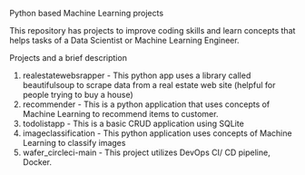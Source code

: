Python based Machine Learning projects

This repository has projects to improve coding skills and learn concepts
that helps tasks of a Data Scientist or Machine Learning Engineer. 

Projects and a brief description
1. realestatewebsrapper - This python app uses a library called beautifulsoup to scrape
                         data from a real estate web site (helpful for people trying to buy a house)
2. recommender - This is a python application that uses concepts of Machine Learning to recommend items 
                to customer.
3. todolistapp - This is a basic CRUD application using SQLite
4. imageclassification - This python application uses concepts of Machine Learning  to classify images
5. wafer_circleci-main - This project utilizes DevOps CI/ CD pipeline, Docker.
